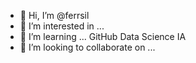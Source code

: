 - 👋 Hi, I’m @ferrsil
- 👀 I’m interested in ...
- 🌱 I’m  learning ... GitHub Data Science IA
- 💞️ I’m looking to collaborate on ...


<!---
ferrsil/ferrsil is a ✨ special ✨ repository because its `README.md` (this file) appears on your GitHub profile.
You can click the Preview link to take a look at your changes.
--->
